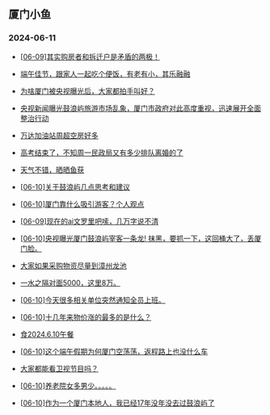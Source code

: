 ## 厦门小鱼 
### 2024-06-11

+ [[06-09]其实购房者和拆迁户是矛盾的两极！](http://bbs.xmfish.com/read-htm-tid-18202719.html)

+ [端午佳节，跟家人一起吃个便饭，有老有小，其乐融融](http://bbs.xmfish.com/read-htm-tid-18202829.html)

+ [为啥厦门被央视曝光后，大家都拍手叫好？](http://bbs.xmfish.com/read-htm-tid-18202770.html)

+ [央视新闻曝光鼓浪屿旅游市场乱象，厦门市政府对此高度重视，迅速展开全面整治行动](http://bbs.xmfish.com/read-htm-tid-18202762.html)

+ [万达加油站周超空房好多](http://bbs.xmfish.com/read-htm-tid-18202765.html)

+ [高考结束了，不知周一民政局又有多少排队离婚的了](http://bbs.xmfish.com/read-htm-tid-18202880.html)

+ [天气不错，晒晒鱼获](http://bbs.xmfish.com/read-htm-tid-18202794.html)

+ [[06-10]关于鼓浪屿几点思考和建议](http://bbs.xmfish.com/read-htm-tid-18202922.html)

+ [[06-10]厦门靠什么吸引游客？个人观点](http://bbs.xmfish.com/read-htm-tid-18202803.html)

+ [[06-09]现在的ai文罗里吧嗦，几万字说不清](http://bbs.xmfish.com/read-htm-tid-18202707.html)

+ [[06-10]央视曝光厦门鼓浪屿宰客一条龙! 抹黑，要抓一下，这回桶大了，丢厦门脸。](http://bbs.xmfish.com/read-htm-tid-18202828.html)

+ [大家如果采购物资尽量到漳州龙池](http://bbs.xmfish.com/read-htm-tid-18202862.html)

+ [一水之隔对面5000，这里8万。](http://bbs.xmfish.com/read-htm-tid-18202933.html)

+ [[06-10]今天很多相关单位突然通知全员上班。](http://bbs.xmfish.com/read-htm-tid-18202994.html)

+ [[06-10]十几年来物价涨的最多的是什么？](http://bbs.xmfish.com/read-htm-tid-18202963.html)

+ [食2024.6.10午餐](http://bbs.xmfish.com/read-htm-tid-18202850.html)

+ [[06-10]这个端午假期为何厦门空荡荡，返程路上也没什么车](http://bbs.xmfish.com/read-htm-tid-18202984.html)

+ [大家都能看卫视节目吗？](http://bbs.xmfish.com/read-htm-tid-18202876.html)

+ [[06-10]养老院女多男少。。。。。](http://bbs.xmfish.com/read-htm-tid-18202957.html)

+ [[06-10]作为一个厦门本地人，我已经17年没年没去过鼓浪屿了](http://bbs.xmfish.com/read-htm-tid-18202999.html)

